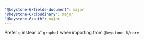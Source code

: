```yaml
---
"@keystone-6/fields-document": major
"@keystone-6/cloudinary": major
"@keystone-6/auth": major
---
```


Prefer `g` instead of `graphql` when importing from `@keystone-6/core`
